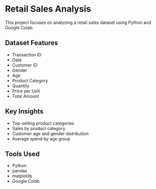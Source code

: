 # Retail Sales Analysis

This project focuses on analyzing a retail sales dataset using Python and Google Colab.

## Dataset Features

- Transaction ID
- Date
- Customer ID
- Gender
- Age
- Product Category
- Quantity
- Price per Unit
- Total Amount

## Key Insights

- Top-selling product categories
- Sales by product category
- Customer age and gender distribution
- Average spend by age group

## Tools Used

- Python
- pandas
- matplotlib
- Google Colab
